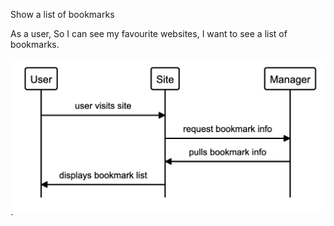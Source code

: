 Show a list of bookmarks

As a user,
So I can see my favourite websites,
I want to see a list of bookmarks.

![alt text](https://github.com/anioji94/bookmark_manager/blob/main/user-story-1.png?raw=true)`